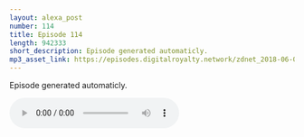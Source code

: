 ```yaml
---
layout: alexa_post
number: 114
title: Episode 114
length: 942333
short_description: Episode generated automaticly.
mp3_asset_link: https://episodes.digitalroyalty.network/zdnet_2018-06-05_01-00-04.mp3
---
```


Episode generated automaticly.

<audio controls>
    <source src="{{ page.mp3_asset_link }}" type="audio/mpeg">
</audio>